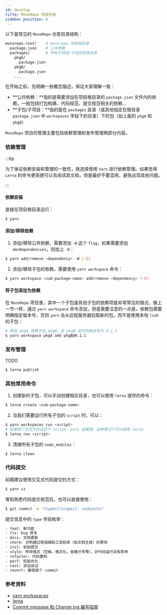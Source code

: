```yaml
---
id: develop
title: MonoRepo 项目开发
sidebar_position: 6
---
```


以下是常见的 `MonoRepo` 仓库目录结构：
```bash
monorepo-root/    # monorepo 项目根目录
  package.json    # 公共依赖
  packages/       # 所有子项目/子包的存放目录
    pkgA/
      package.json
    pkgB/
      package.json
    ...
```

在开始之前，先明确一些概念描述，保证大家理解一致：
- **公共依赖：**指的是需要添加在项目根目录的 `package.json` 文件内的依赖，一般包括打包构建、代码规范、提交规范相关的依赖...
- **子包/子项目：**指的是在 `packages` 目录（或其他指定在根目录 `package.json` 中 `workspaces` 字段下的目录）下的包（如上面的 `pkgA` 和 `pkgB`）

`MonoRepo` 项目的管理主要包括依赖管理和发布管理两部分内容。

### 依赖管理

:::tip

为了保证依赖安装和管理的一致性，我选择使用 `Yarn` 进行依赖管理。如果觉得 `Lerna` 的命令更简便可以去阅读其文档，但是最好不要混用，避免出现其他问题。

:::

#### 依赖安装

直接在项目根目录运行：
```bash
$ yarn
```

#### 添加/移除依赖

1. 添加/移除公共依赖，需要添加 `-W` 这个 `flag`，如果需要添加 `devDependencies`，则加上 `-D`：
```bash
$ yarn add/remove <dependency> -W [-D]
```
2. 添加/移除子包的依赖，需要使用 `yarn workspace` 命令：
```bash
$ yarn workspace <sub-package-name> add/remove <dependency> [-D]
```

#### 将子包添加为依赖

在 `MonoRepo` 项目里，其中一个子包是其他子包的依赖项是非常常见的情况，像上一节一样，通过 `yarn workspace` 命令添加，但是需要注意的一点是，依赖包需要明确指定版本号，否则 `yarn` 会从远程服务器拉取新的包，而不是使用本地 `link` 的子包：
```bash
# 假设 pkgA 依赖子包 pkgB，且 pkgB 此时的版本号为 0.1.1
$ yarn workspace pkgA add pkgB@0.1.1
```

### 发布管理

TODO

```bash
$ lerna publish
```

### 其他常用命令

1. 创建新的子包，可以手动创建相应目录，也可以使用 `lerna` 提供的命令：
```bash
$ lerna create <sub-package-name>
```
2. 当我们需要运行所有子包的 `script` 时，可以：
```bash
$ yarn workspaces run <script>
# 如果某个子包不存在这个 script，yarn 会报错，这种情况下可以使用 lerna
$ lerna run <script>
```
3. 清理所有子包的 `node_modules`：
```bash
$ lerna clean
```

### 代码提交

前期建议使用交互式代码提交的方式：
```bash
$ yarn cz
```
等到熟悉代码提交规范后，也可以直接使用：
```bash
$ git commit -m "<type>[(scope)]: <subject>"
```

提交信息中的 `type` 字段枚举：
```bash
- feat: 新功能
- fix: bug 修复
- docs: 文档更新
- chore: 对构建过程或辅助工具和库（如文档生成）的更改
- init: 初始提交
- style: 修改格式（空格，格式化，省略分号等），对代码运行没有影响
- refactor: 代码重构
- perf: 性能优化
- test: 添加测试
- revert: 撤销某个 commit
```

### 参考资料

- [yarn workspaces](https://classic.yarnpkg.com/en/docs/workspaces/)
- [lerna](https://github.com/lerna/lerna)
- [Commit message 和 Change log 编写指南](https://www.ruanyifeng.com/blog/2016/01/commit_message_change_log.html)
